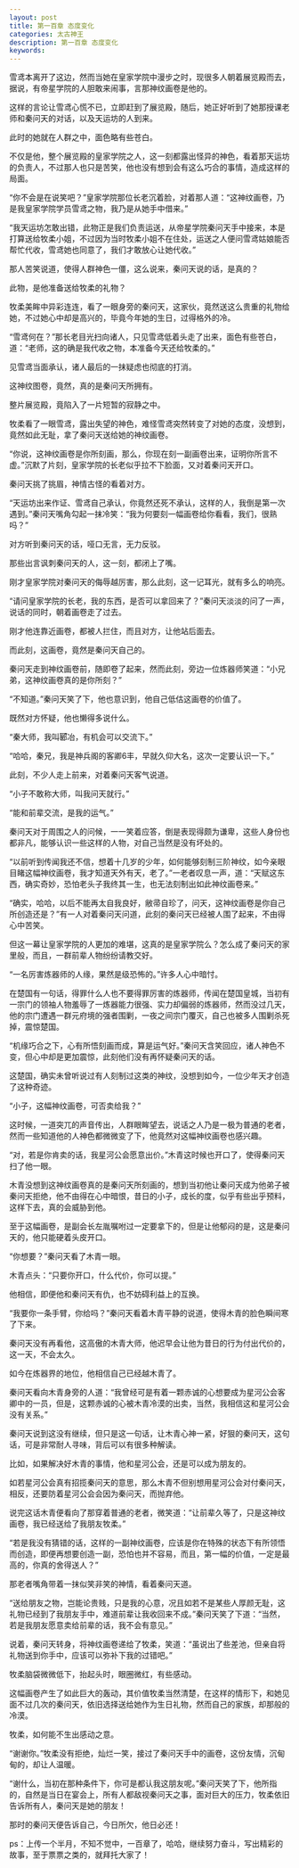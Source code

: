 ```yaml
---
layout: post
title: 第一百章 态度变化
categories: 太古神王
description: 第一百章 态度变化
keywords:
---
```


雪鸢本离开了这边，然而当她在皇家学院中漫步之时，现很多人朝着展览殿而去，据说，有帝星学院的人胆敢来闹事，言那神纹画卷是他的。

这样的言论让雪鸢心慌不已，立即赶到了展览殿，随后，她正好听到了她那授课老师和秦问天的对话，以及天运坊的人到来。

此时的她就在人群之中，面色略有些苍白。

不仅是他，整个展览殿的皇家学院之人，这一刻都露出怪异的神色，看着那天运坊的负责人，不过那人也只是苦笑，他也没有想到会有这么巧合的事情，造成这样的局面。

“你不会是在说笑吧？”皇家学院那位长老沉着脸，对着那人道：“这神纹画卷，乃是我皇家学院学员雪鸢之物，我乃是从她手中借来。”

“我天运坊怎敢出错，此物正是我们负责运送，从帝星学院秦问天手中接来，本是打算送给牧柔小姐，不过因为当时牧柔小姐不在住处，运送之人便问雪鸢姑娘能否帮忙代收，雪鸢她也同意了，我们才敢放心让她代收。”

那人苦笑说道，使得人群神色一僵，这么说来，秦问天说的话，是真的？

此物，是他准备送给牧柔的礼物？

牧柔美眸中异彩连连，看了一眼身旁的秦问天，这家伙，竟然送这么贵重的礼物给她，不过她心中却是高兴的，毕竟今年她的生日，过得格外的冷。

“雪鸢何在？”那长老目光扫向诸人，只见雪鸢低着头走了出来，面色有些苍白，道：“老师，这的确是我代收之物，本准备今天还给牧柔的。”

见雪鸢当面承认，诸人最后的一抹疑虑也彻底的打消。

这神纹图卷，竟然，真的是秦问天所拥有。

整片展览殿，竟陷入了一片短暂的寂静之中。

牧柔看了一眼雪鸢，露出失望的神色，难怪雪鸢突然转变了对她的态度，没想到，竟然如此无耻，拿了秦问天送给她的神纹画卷。

“你说，这神纹画卷是你所刻画，那么，你现在刻一副画卷出来，证明你所言不虚。”沉默了片刻，皇家学院的长老似乎拉不下脸面，又对着秦问天开口。

秦问天挑了挑眉，神情古怪的看着对方。

“天运坊出来作证、雪鸢自己承认，你竟然还死不承认，这样的人，我倒是第一次遇到。”秦问天嘴角勾起一抹冷笑：“我为何要刻一幅画卷给你看看，我们，很熟吗？”

对方听到秦问天的话，哑口无言，无力反驳。

那些出言讽刺秦问天的人，这一刻，都闭上了嘴。

刚才皇家学院对秦问天的侮辱越厉害，那么此刻，这一记耳光，就有多么的响亮。

“请问皇家学院的长老，我的东西，是否可以拿回来了？”秦问天淡淡的问了一声，说话的同时，朝着画卷走了过去。

刚才他连靠近画卷，都被人拦住，而且对方，让他站后面去。

而此刻，这画卷，竟然是秦问天自己的。

秦问天走到神纹画卷前，随即卷了起来，然而此刻，旁边一位炼器师笑道：“小兄弟，这神纹画卷真的是你所刻？”

“不知道。”秦问天笑了下，他也意识到，他自己低估这画卷的价值了。

既然对方怀疑，他也懒得多说什么。

“秦大师，我叫郾冶，有机会可以交流下。”

“哈哈，秦兄，我是神兵阁的客卿6丰，早就久仰大名，这次一定要认识一下。”

此刻，不少人走上前来，对着秦问天客气说道。

“小子不敢称大师，叫我问天就行。”

“能和前辈交流，是我的运气。”

秦问天对于周围之人的问候，一一笑着应答，倒是表现得颇为谦卑，这些人身份也都非凡，能够认识一些这样的人物，对自己当然是没有坏处的。

“以前听到传闻我还不信，想着十几岁的少年，如何能够刻制三阶神纹，如今亲眼目睹这幅神纹画卷，我才知道天外有天，老了。”一老者叹息一声，道：“天赋这东西，确实奇妙，恐怕老头子我终其一生，也无法刻制出如此神纹画卷来。”

“确实，哈哈，以后不能再太自我良好，敝帚自珍了，问天，这神纹画卷是你自己所创造还是？”有一人对着秦问天问道，此刻的秦问天已经被人围了起来，不由得心中苦笑。

但这一幕让皇家学院的人更加的难堪，这真的是皇家学院么？怎么成了秦问天的家里般，而且，一群前辈人物纷纷请教交好。

“一名厉害炼器师的人缘，果然是级恐怖的。”许多人心中暗忖。

在楚国有一句话，得罪什么人也不要得罪厉害的炼器师，传闻在楚国皇城，当初有一宗门的领袖人物羞辱了一炼器能力很强、实力却偏弱的炼器师，然而没过几天，他的宗门遭遇一群元府境的强者围剿，一夜之间宗门覆灭，自己也被多人围剿杀死掉，震惊楚国。

“机缘巧合之下，心有所悟刻画而成，算是运气好。”秦问天含笑回应，诸人神色不变，但心中却是更加震惊，此刻他们没有再怀疑秦问天的话。

这楚国，确实未曾听说过有人刻制过这类的神纹，没想到如今，一位少年天才创造了这种奇迹。

“小子，这幅神纹画卷，可否卖给我？”

这时候，一道突兀的声音传出，人群眼眸望去，说话之人乃是一极为普通的老者，然而一些知道他的人神色都微微变了下，他竟然对这幅神纹画卷也感兴趣。

“对，若是你肯卖的话，我星河公会愿意出价。”木青这时候也开口了，使得秦问天扫了他一眼。

木青没想到这神纹画卷真的是秦问天所刻画的，想到当初他让秦问天成为他弟子被秦问天拒绝，他不由得在心中暗恨，昔日的小子，成长的度，似乎有些出乎预料，这样下去，真的会威胁到他。

至于这幅画卷，是副会长左胤嘱咐过一定要拿下的，但是让他郁闷的是，这是秦问天的，他只能硬着头皮开口。

“你想要？”秦问天看了木青一眼。

木青点头：“只要你开口，什么代价，你可以提。”

他相信，即便他和秦问天有仇，也不妨碍利益上的互换。

“我要你一条手臂，你给吗？”秦问天看着木青平静的说道，使得木青的脸色瞬间寒了下来。

秦问天没有再看他，这高傲的木青大师，他迟早会让他为昔日的行为付出代价的，这一天，不会太久。

如今在炼器界的地位，他相信自己已经越木青了。

秦问天看向木青身旁的人道：“我曾经可是有着一颗赤诚的心想要成为星河公会客卿中的一员，但是，这颗赤诚的心被木青冷漠的出卖，当然，我相信这和星河公会没有关系。”

秦问天说到这没有继续，但只是这一句话，让木青心神一紧，好狠的秦问天，这句话，可是非常耐人寻味，背后可以有很多种解读。

比如，如果解决好木青的事情，他和星河公会，还是可以成为朋友的。

如若星河公会真有招揽秦问天的意思，那么木青不但别想用星河公会对付秦问天，相反，还要防着星河公会会因为秦问天，而抛弃他。

说完这话木青便看向了那穿着普通的老者，微笑道：“让前辈久等了，只是这神纹画卷，我已经送给了我朋友牧柔。”

“若是我没有猜错的话，这样的一副神纹画卷，应该是你在特殊的状态下有所领悟而创造，即便再想要创造一副，恐怕也并不容易，而且，第一幅的价值，一定是最高的，你真的舍得送人？”

那老者嘴角带着一抹似笑非笑的神情，看着秦问天道。

“送给朋友之物，岂能论贵贱，只是我的心意，况且如若不是某些人厚颜无耻，这礼物已经到了我朋友手中，难道前辈让我收回来不成。”秦问天笑了下道：“当然，若是我朋友愿意卖给前辈的话，我不会有意见。”

说着，秦问天转身，将神纹画卷递给了牧柔，笑道：“虽说出了些差池，但亲自将礼物送到你手中，应该可以弥补下我的过错吧。”

牧柔脑袋微微低下，抬起头时，眼圈微红，有些感动。

这幅画卷产生了如此巨大的轰动，其价值牧柔当然清楚，在这样的情形下，和她见面不过几次的秦问天，依旧选择送给她作为生日礼物，然而自己的家族，却那般的冷漠。

牧柔，如何能不生出感动之意。

“谢谢你。”牧柔没有拒绝，灿烂一笑，接过了秦问天手中的画卷，这份友情，沉甸甸的，却让人温暖。

“谢什么，当初在那种条件下，你可是都认我这朋友呢。”秦问天笑了下，他所指的，自然是当日在宴会上，所有人都敌视秦问天之事，面对巨大的压力，牧柔依旧告诉所有人，秦问天是她的朋友！

那时的秦问天便告诉自己，今日所欠，他日必还！

ps：上传一个半月，不知不觉中，一百章了，哈哈，继续努力奋斗，写出精彩的故事，至于票票之类的，就拜托大家了！
